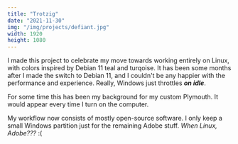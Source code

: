 ```yaml
---
title: "Trotzig"
date: "2021-11-30"
img: "/img/projects/defiant.jpg"
width: 1920
height: 1080
---
```


I made this project to celebrate my move towards working entirely on Linux, with colors inspired by Debian 11 teal and turqoise. It has been some months after I made the switch to Debian 11, and I couldn't be any happier with the performance and experience. Really, Windows just throttles **_on idle_**.

For some time this has been my background for my custom Plymouth. It would appear every time I turn on the computer.

My workflow now consists of mostly open-source software. I only keep a small Windows partition just for the remaining Adobe stuff. _When Linux, Adobe???_ :(
